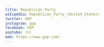 ```yaml
---
title: Republican Party
wikipedia: Republican_Party_(United_States)
twitter: GOP
instagram: gop
facebook: GOP
youtube: rnc
web: https://www.gop.com/
---
```

